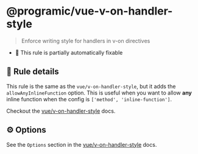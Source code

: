 # @programic/vue-v-on-handler-style

> Enforce writing style for handlers in v-on directives

- :hammer: This rule is partially automatically fixable

## :book: Rule details
This rule is the same as the `vue/v-on-handler-style`, but it adds the `allowAnyInlineFunction` option. This is useful when you want to allow **any** inline function when the config is `['method', 'inline-function']`.

Checkout the [vue/v-on-handler-style](https://eslint.vuejs.org/rules/v-on-handler-style.html) docs.


## :gear: Options
See the `Options` section in the [vue/v-on-handler-style](https://eslint.vuejs.org/rules/v-on-handler-style.html#options) docs.

